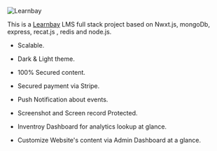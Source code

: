 ![Learnbay](Screenshot%202023-11-21%20201032.png)

This is a [Learnbay](https://learnbay.vercel.app/) LMS full stack project based on Nwxt.js, mongoDb, express, recat.js , redis and node.js.

- Scalable.

- Dark & Light theme.
  
- 100% Secured content.

- Secured payment via Stripe.

- Push Notification about events.

- Screenshot and Screen record Protected.

- Inventroy Dashboard for analytics lookup at glance.

- Customize Website's content via Admin Dashboard at a glance.
